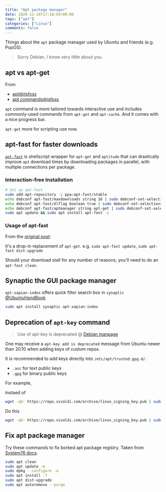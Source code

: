 ```yaml
---
title: "Apt package manager"
date: 2020-11-16T17:18:03+08:00
tags: ["apt"]
categories: ["Linux"]
comments: false
---
```


Things about the `apt` package manager used by Ubuntu and friends (e.g. PopOS).

> Sorry Debian, I know very little about you.

<!--more-->

## apt vs apt-get

From
- [apt@itsfoss](https://itsfoss.com/apt-vs-apt-get-difference/)
- [apt commands@isfoss](https://itsfoss.com/apt-command-guide/)

`apt` command is more tailored towards interactive use and includes commonly-used commands from `apt-get` and `apt-cache`. And it comes with a nice progress bar.

`apt-get` more for scripting use now.

## apt-fast for faster downloads

[`apt-fast`](https://github.com/ilikenwf/apt-fast) is shellscript wrapper for `apt-get` and `aptitude` that can drastically improve `apt` download times by downloading packages in parallel, with multiple connections per package.

### Interaction-free Installation

```bash
# Set up apt-fast
sudo add-apt-repository -y ppa:apt-fast/stable
echo debconf apt-fast/maxdownloads string 16 | sudo debconf-set-selections
echo debconf apt-fast/dlflag boolean true | sudo debconf-set-selections
echo debconf apt-fast/aptmanager string apt-get | sudo debconf-set-selections
sudo apt update && sudo apt install apt-fast -y
```

### Usage of apt-fast

From the [original post](http://www.mattparnell.com/projects/apt-fast-and-axel-roughly-26x-faster-apt-get-installations-and-upgrades.html):

It's a drop-in replacement of `apt-get`. e.g. `sudo apt-fast update`, `sudo apt-fast dist-upgrade`

Should your download stall for any number of reasons, you'll need to do an `apt-fast clean`.

## Synaptic the GUI package manager

`apt-xapian-index` offers quick filter search box in `synaptic` [@UbuntuHandBook](http://ubuntuhandbook.org/index.php/2019/01/enable-quick-filter-search-box-synaptic-package-manager/)

```bash
sudo apt install synaptic apt-xapian-index
```

## Deprecation of `apt-key` command

> Use of apt-key is deprecated @ [Debian manpage](https://manpages.debian.org/testing/apt/apt-key.8.en.html)

One may receive a `apt-key add is deprecated` message from Ubuntu newer than 20.10 when adding keys of custom repos.

It is recommended to add keys directly into `/etc/apt/trusted.gpg.d/`.
- `.asc` for text public keys
- `.gpg` for binary public keys

For example,

Instaed of

```bash
wget -qO- https://repo.vivaldi.com/archive/linux_signing_key.pub | sudo apt-key add -
```

Do this

```bash
wget -qO- https://repo.vivaldi.com/archive/linux_signing_key.pub | sudo tee /etc/apt/trusted.gpg.d/vivaldi.asc
```

## Fix apt package manager

Try these commands to fix borked apt package registry. Taken from [System76 docs](https://support.system76.com/articles/package-manager-pop/).

```bash
sudo apt clean
sudo apt update -m
sudo dpkg --configure -a
sudo apt install -f
sudo apt dist-upgrade
sudo apt autoremove --purge
```

